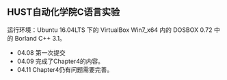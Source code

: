 ## HUST自动化学院C语言实验

> <dev>
运行环境：Ubuntu 16.04LTS 下的 VirtualBox Win7_x64 内的 DOSBOX 0.72 中的 Borland C++ 3.1。
</dev>

* 04.08 第一次提交
* 04.09 完成了Chapter4的内容。
* 04.11 Chapter4仍有问题需要完善。
